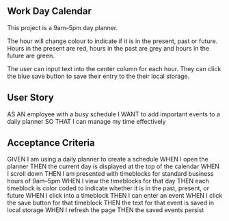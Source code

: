 ## Work Day Calendar
This project is a 9am&ndash;5pm day planner. 

The hour will change colour to indicate if it is in the present, past or future. Hours in the present are red, hours in the past are grey and hours in the future are green. 

The user can input text into the center column for each hour. They can click the blue save button to save their entry to the their local storage.

## User Story

AS AN employee with a busy schedule
I WANT to add important events to a daily planner
SO THAT I can manage my time effectively

## Acceptance Criteria

GIVEN I am using a daily planner to create a schedule
WHEN I open the planner
THEN the current day is displayed at the top of the calendar
WHEN I scroll down
THEN I am presented with timeblocks for standard business hours of 9am&ndash;5pm
WHEN I view the timeblocks for that day
THEN each timeblock is color coded to indicate whether it is in the past, present, or future
WHEN I click into a timeblock
THEN I can enter an event
WHEN I click the save button for that timeblock
THEN the text for that event is saved in local storage
WHEN I refresh the page
THEN the saved events persist
